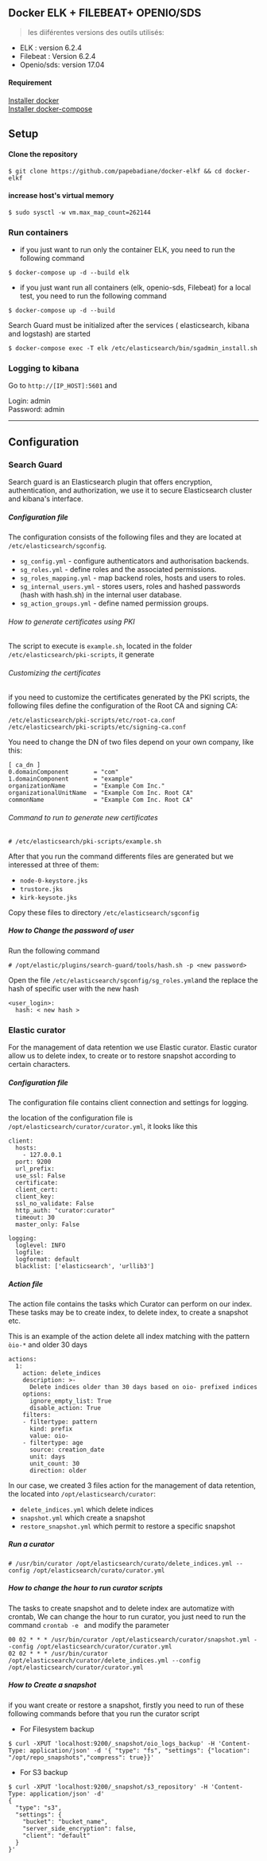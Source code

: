 Docker ELK + FILEBEAT+ OPENIO/SDS    
----------------------

> les diiférentes versions des outils utilisés:  
- ELK : version 6.2.4   
- Filebeat : Version 6.2.4  
- Openio/sds: version 17.04


#### Requirement
 [Installer docker](https://docs.docker.com/install/)   
 [Installer docker-compose ](https://docs.docker.com/compose/install/)

## Setup

#### Clone the repository

 ```
 $ git clone https://github.com/papebadiane/docker-elkf && cd docker-elkf
 ```

#### increase host's virtual memory
  ```
  $ sudo sysctl -w vm.max_map_count=262144
  ```
### Run containers
 * if you just want  to run  only the container ELK, you need to run the following command
 ```
 $ docker-compose up -d --build elk
 ```
 * if you just want run all containers (elk, openio-sds, Filebeat) for a local test, you need to run the following command
 ```
 $ docker-compose up -d --build
 ```


Search Guard must be initialized after the services ( elasticsearch, kibana and logstash) are started

```
$ docker-compose exec -T elk /etc/elasticsearch/bin/sgadmin_install.sh  
```

### Logging to kibana

Go to `http://[IP_HOST]:5601` and

Login: admin   
Password: admin
__________________________________________________________________________________
## Configuration


### Search Guard
 Search guard is an Elasticsearch plugin that offers encryption, authentication, and authorization, we  use it to secure Elasticsearch cluster and kibana's interface.
##### Configuration file
 The configuration consists of the following files and they are located at `/etc/elasticsearch/sgconfig`.

 * `sg_config.yml` - configure authenticators and authorisation backends.
 * `sg_roles.yml` - define roles and the associated permissions.
 * `sg_roles_mapping.yml` - map backend roles, hosts and users to roles.
 * `sg_internal_users.yml` - stores users, roles and hashed passwords (hash with hash.sh) in the internal user database.
 * `sg_action_groups.yml` - define named permission groups.


###### How to generate certificates using PKI
The script to execute is `example.sh`, located in the folder `/etc/elasticsearch/pki-scripts`, it generate

###### Customizing the certificates

if you need to customize the certificates generated by the PKI scripts, the following files define the configuration of the Root CA and signing CA:
```
/etc/elasticsearch/pki-scripts/etc/root-ca.conf
/etc/elasticsearch/pki-scripts/etc/signing-ca.conf
```
 You need to change the DN of two files depend on your own company, like this:

```
[ ca_dn ]
0.domainComponent       = "com"
1.domainComponent       = "example"
organizationName        = "Example Com Inc."
organizationalUnitName  = "Example Com Inc. Root CA"
commonName              = "Example Com Inc. Root CA"
```
###### Command to run  to generate new certificates

```
# /etc/elasticsearch/pki-scripts/example.sh
```
After that you run the command differents files are generated but we interessed at three of them:

* `node-0-keystore.jks`
* `trustore.jks`
* `kirk-keysote.jks`

Copy these files to directory `/etc/elasticsearch/sgconfig`


##### How to Change the password of user

Run the following command

 ```
# /opt/elastic/plugins/search-guard/tools/hash.sh -p <new password>
```

Open the file `/etc/elasticsearch/sgconfig/sg_roles.yml`and the replace the hash of specific user with the new hash

```
<user_login>:
  hash: < new hash >

```

### Elastic curator

For the management of data retention we use Elastic curator.
Elastic curator allow us to delete index, to create or to restore snapshot according to certain characters.

##### Configuration file
The configuration file contains client connection and settings for logging.

the location of the  configuration file is `/opt/elasticsearch/curator/curator.yml`, it looks like this

 ```
 client:
   hosts:
     - 127.0.0.1
   port: 9200
   url_prefix:
   use_ssl: False
   certificate:
   client_cert:
   client_key:
   ssl_no_validate: False
   http_auth: "curator:curator"
   timeout: 30
   master_only: False

 logging:
   loglevel: INFO
   logfile:
   logformat: default
   blacklist: ['elasticsearch', 'urllib3']

```

##### Action file
The action file contains the tasks which Curator can perform on our index.
These tasks may be to create index, to delete index, to create a snapshot etc.

This is an example of  the action delete all index matching with the pattern `òio-*` and older 30 days

 ```
 actions:
   1:
     action: delete_indices
     description: >-
       Delete indices older than 30 days based on oio- prefixed indices
     options:
       ignore_empty_list: True
       disable_action: True
     filters:
     - filtertype: pattern
       kind: prefix
       value: oio-
     - filtertype: age
       source: creation_date
       unit: days
       unit_count: 30
       direction: older

 ```

In our case, we created 3 files action for the management of data retention, the located into `/opt/elasticsearch/curator`:

* `delete_indices.yml` which delete indices
* `snapshot.yml` which create a snapshot
* `restore_snapshot.yml` which permit to restore a specific snapshot

##### Run a curator
```
# /usr/bin/curator /opt/elasticsearch/curato/delete_indices.yml --config /opt/elasticsearch/curato/curator.yml

```

##### How to change the hour to run  curator scripts

The tasks to create snapshot and to delete index are automatize with crontab, We can change the hour to run curator, you just need to run the command `crontab -e ` and modify the parameter
```
00 02 * * * /usr/bin/curator /opt/elasticsearch/curator/snapshot.yml --config /opt/elasticsearch/curator/curator.yml
02 02 * * * /usr/bin/curator /opt/elasticsearch/curator/delete_indices.yml --config /opt/elasticsearch/curator/curator.yml
```

##### How to  Create a snapshot

if you want create or restore a snapshot, firstly you need to run of these following commands before that you run the curator script

* For Filesystem backup
```
$ curl -XPUT 'localhost:9200/_snapshot/oio_logs_backup' -H 'Content-Type: application/json' -d '{ "type": "fs", "settings": {"location": "/opt/repo_snapshots","compress": true}}'
```
*  For S3  backup
```
$ curl -XPUT 'localhost:9200/_snapshot/s3_repository' -H 'Content-Type: application/json' -d'
{
  "type": "s3",
  "settings": {
    "bucket": "bucket_name",
    "server_side_encryption": false,
    "client": "default"
  }
}'
```
